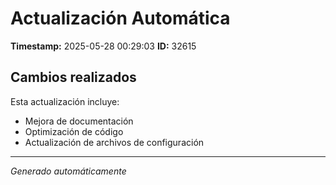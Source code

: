 # Actualización Automática

**Timestamp:** 2025-05-28 00:29:03
**ID:** 32615

## Cambios realizados

Esta actualización incluye:
- Mejora de documentación
- Optimización de código
- Actualización de archivos de configuración

---
*Generado automáticamente*
